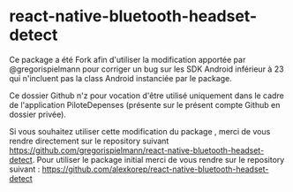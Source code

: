 # react-native-bluetooth-headset-detect

Ce package a été Fork afin d'utiliser la modification apportée par @gregorispielmann pour corriger un bug sur les SDK Android inférieur à 23 qui n'incluent pas la class Android instanciée par le package.

Ce dossier Github n'z pour vocation d'être utilisé uniquement dans le cadre de l'application PiloteDepenses (présente sur le présent compte Github en dossier privée).

Si vous souhaitez utiliser cette modification du package , merci de vous rendre directement sur le repository suivant https://github.com/gregorispielmann/react-native-bluetooth-headset-detect.
Pour utiliser le package initial merci de vous rendre sur le repository suivant : https://github.com/alexkorep/react-native-bluetooth-headset-detect
